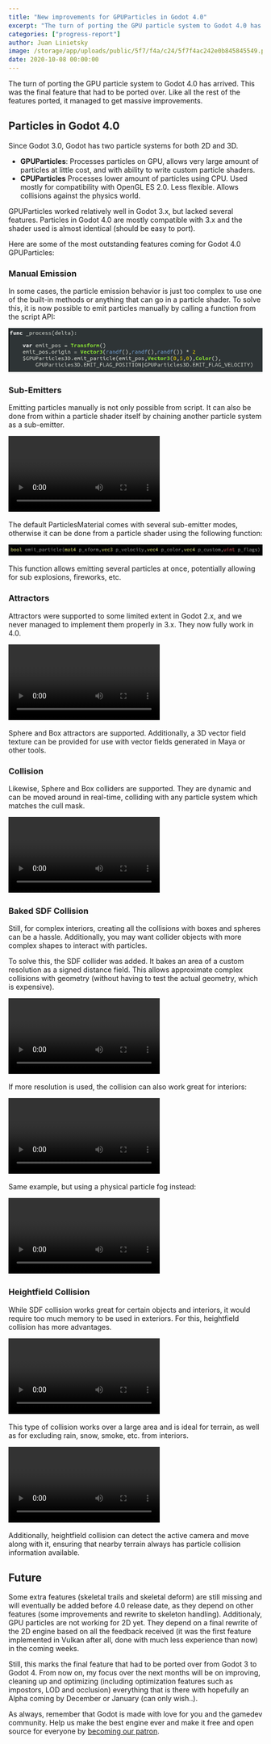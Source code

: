 ```yaml
---
title: "New improvements for GPUParticles in Godot 4.0"
excerpt: "The turn of porting the GPU particle system to Godot 4.0 has arrived. This was the final feature that had to be ported over. Like all the rest of the features ported, it managed to get massive improvements."
categories: ["progress-report"]
author: Juan Linietsky
image: /storage/app/uploads/public/5f7/f4a/c24/5f7f4ac242e0b845845549.png
date: 2020-10-08 00:00:00
---
```


The turn of porting the GPU particle system to Godot 4.0 has arrived. This was the final feature that had to be ported over. Like all the rest of the features ported, it managed to get massive improvements.

## Particles in Godot 4.0

Since Godot 3.0, Godot has two particle systems for both 2D and 3D.

* **GPUParticles**: Processes particles on GPU, allows very large amount of particles at little cost, and with ability to write custom particle shaders.
* **CPUParticles** Processes lower amount of particles using CPU. Used mostly for compatibility with OpenGL ES 2.0. Less flexible. Allows collisions against the physics world.

GPUParticles worked relatively well in Godot 3.x, but lacked several features. Particles in Godot 4.0 are mostly compatible with 3.x and the shader used is almost identical (should be easy to port).

Here are some of the most outstanding features coming for Godot 4.0 GPUParticles:

### Manual Emission

In some cases, the particle emission behavior is just too complex to use one of the built-in methods or anything that can go in a particle shader. To solve this, it is now possible to emit particles manually by calling a function from the script API:

![mem.png](/storage/app/uploads/public/5f7/f43/bd9/5f7f43bd98b90925234717.png)

### Sub-Emitters

Emitting particles manually is not only possible from script. It can also be done from within a particle shader itself by chaining another particle system as a sub-emitter.

<video controls>
<source src="/storage/app/media/4.0/particles/sub_emitter.mp4" type="video/mp4">
</video>

The default ParticlesMaterial comes with several sub-emitter modes, otherwise it can be done from a particle shader using the following function:

![sefunc.jpeg](/storage/app/uploads/public/5f7/f44/dc3/5f7f44dc3c34f793434163.jpeg)

This function allows emitting several particles at once, potentially allowing for sub explosions, fireworks, etc.

### Attractors

Attractors were supported to some limited extent in Godot 2.x, and we never managed to implement them properly in 3.x. They now fully work in 4.0.


<video controls>
<source src="/storage/app/media/4.0/particles/attractor.mp4" type="video/mp4">
</video>


Sphere and Box attractors are supported. Additionally, a 3D vector field texture can be provided for use with vector fields generated in Maya or other tools.

### Collision

Likewise, Sphere and Box colliders are supported. They are dynamic and can be moved around in real-time, colliding with any particle system which matches the cull mask.

<video controls>
<source src="/storage/app/media/4.0/particles/pcol.mp4" type="video/mp4">
</video>

### Baked SDF Collision

Still, for complex interiors, creating all the collisions with boxes and spheres can be a hassle. Additionally, you may want collider objects with more complex shapes to interact with particles.

To solve this, the SDF collider was added. It bakes an area of a custom resolution as a signed distance field. This allows approximate complex collisions with geometry (without having to test the actual geometry, which is expensive).

<video controls>
<source src="/storage/app/media/4.0/particles/sdf_collision.mp4" type="video/mp4">
</video>


If more resolution is used, the collision can also work great for interiors:

<video controls>
<source src="/storage/app/media/4.0/particles/sdf_particles.mp4" type="video/mp4">
</video>

Same example, but using a physical particle fog instead:

<video controls>
<source src="/storage/app/media/4.0/particles/fog.mp4" type="video/mp4">
</video>


### Heightfield Collision

While SDF collision works great for certain objects and interiors, it would require too much memory to be used in exteriors. For this, heightfield collision has more advantages.

<video controls>
<source src="/storage/app/media/4.0/particles/heightmap.mp4" type="video/mp4">
</video>

This type of collision works over a large area and is ideal for terrain, as well as for excluding rain, snow, smoke, etc. from interiors.

<video controls>
<source src="/storage/app/media/4.0/particles/window.mp4" type="video/mp4">
</video>

Additionally, heightfield collision can detect the active camera and move along with it, ensuring that nearby terrain always has particle collision information available.


## Future

Some extra features (skeletal trails and skeletal deform) are still missing and will eventually be added before 4.0 release date, as they depend on other features (some improvements and rewrite to skeleton handling). Additionaly, GPU particles are not working for 2D yet. They depend on a final rewrite of the 2D engine based on all the feedback received (it was the first feature implemented in Vulkan after all, done with much less experience than now) in the coming weeks.

Still, this marks the final feature that had to be ported over from Godot 3 to Godot 4. From now on, my focus over the next months will be on improving, cleaning up and optimizing (including optimization features such as impostors, LOD and occlusion) everything that is there with hopefully an Alpha coming by December or January (can only wish..).

As always, remember that Godot is made with love for you and the gamedev community. Help us make the best engine ever and make it free and open source for everyone by [becoming our patron](https://www.patreon.com/godotengine).